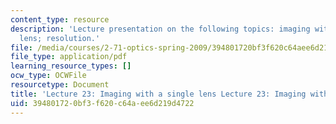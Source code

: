 ```yaml
---
content_type: resource
description: 'Lecture presentation on the following topics: imaging with a single
  lens; resolution.'
file: /media/courses/2-71-optics-spring-2009/394801720bf3f620c64aee6d219d4722_MIT2_71S09_lec23.pdf
file_type: application/pdf
learning_resource_types: []
ocw_type: OCWFile
resourcetype: Document
title: 'Lecture 23: Imaging with a single lens Lecture 23: Imaging with a single lens'
uid: 39480172-0bf3-f620-c64a-ee6d219d4722
---
```

